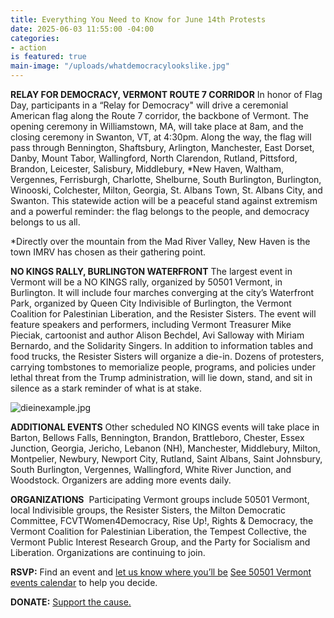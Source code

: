 ```yaml
---
title: Everything You Need to Know for June 14th Protests
date: 2025-06-03 11:55:00 -04:00
categories:
- action
is featured: true
main-image: "/uploads/whatdemocracylookslike.jpg"
---
```


**RELAY FOR DEMOCRACY, VERMONT ROUTE 7 CORRIDOR**
In honor of Flag Day, participants in a “Relay for Democracy" will drive a ceremonial American flag along the Route 7 corridor, the backbone of Vermont. The opening ceremony in Williamstown, MA, will take place at 8am, and the closing ceremony in Swanton, VT, at 4:30pm. Along the way, the flag will pass through Bennington, Shaftsbury, Arlington, Manchester, East Dorset, Danby, Mount Tabor, Wallingford, North Clarendon, Rutland, Pittsford, Brandon, Leicester, Salisbury, Middlebury, *New Haven, Waltham, Vergennes, Ferrisburgh, Charlotte, Shelburne, South Burlington, Burlington, Winooski, Colchester, Milton, Georgia, St. Albans Town, St. Albans City, and Swanton. This statewide action will be a peaceful stand against extremism and a powerful reminder: the flag belongs to the people, and democracy belongs to us all. 

*Directly over the mountain from the Mad River Valley, New Haven is the town IMRV has chosen as their gathering point. 

**NO KINGS RALLY, BURLINGTON WATERFRONT**
The largest event in Vermont will be a NO KINGS rally, organized by 50501 Vermont, in Burlington. It will include four marches converging at the city’s Waterfront Park, organized by Queen City Indivisible of Burlington, the Vermont Coalition for Palestinian Liberation, and the Resister Sisters. The event will feature speakers and performers, including Vermont Treasurer Mike Pieciak, cartoonist and author Alison Bechdel, Avi Salloway with Miriam Bernardo, and the Solidarity Singers. In addition to information tables and food trucks, the Resister Sisters will organize a die-in. Dozens of protesters, carrying tombstones to memorialize people, programs, and policies under lethal threat from the Trump administration, will lie down, stand, and sit in silence as a stark reminder of what is at stake. 

![dieinexample.jpg](/uploads/dieinexample.jpg)

**ADDITIONAL EVENTS**
Other scheduled NO KINGS events will take place in Barton, Bellows Falls, Bennington, Brandon, Brattleboro, Chester, Essex Junction, Georgia, Jericho, Lebanon (NH), Manchester, Middlebury, Milton, Montpelier, Newbury, Newport City, Rutland, Saint Albans, Saint Johnsbury, South Burlington, Vergennes, Wallingford, White River Junction, and Woodstock. Organizers are adding more events daily. 

**ORGANIZATIONS** 
Participating Vermont groups include 50501 Vermont, local Indivisible groups, the Resister Sisters, the Milton Democratic Committee, FCVTWomen4Democracy, Rise Up!, Rights & Democracy, the Vermont Coalition for Palestinian Liberation, the Tempest Collective, the Vermont Public Interest Research Group, and the Party for Socialism and Liberation. Organizations are continuing to join.  

**RSVP:** Find an event and [let us know where you’ll be](https://mobilize.us) [See 50501 Vermont events calendar](https://50501vermont.com/events/) to help you decide.

**DONATE:** [Support the cause.](https://secure.actblue.com/donate/vermontpolrev50501) 
